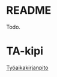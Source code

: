 # README

Todo.

# TA-kipi

[Työaikakirjanpito](https://github.com/timoh/fullstackht/blob/master/tkipi.md)